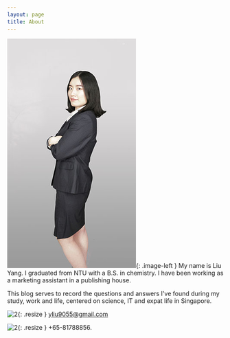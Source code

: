 ```yaml
---
layout: page
title: About
---
```

<style type="text/css">
.image-left {
  display: block;
  margin-left: 20px;
  margin-right: 20px;
  float: left;
}
img.resize {
  max-width:4%;
  max-height:4%;
  float: left;
  margin-right: 20px;
}
</style>

![1](./public/img/suit.jpg){: .image-left } My name is Liu Yang. I graduated from NTU with a B.S. in chemistry. I have been working as a marketing assistant in a publishing house. 

This blog serves to record the questions and answers I've found during my study, work and life, centered on science, IT and expat life in Singapore.

![2](/organizedchaos/public/img/mail.png){: .resize }  yliu9055@gmail.com

![2](/organizedchaos/public/img/phone.png){: .resize }  +65-81788856.